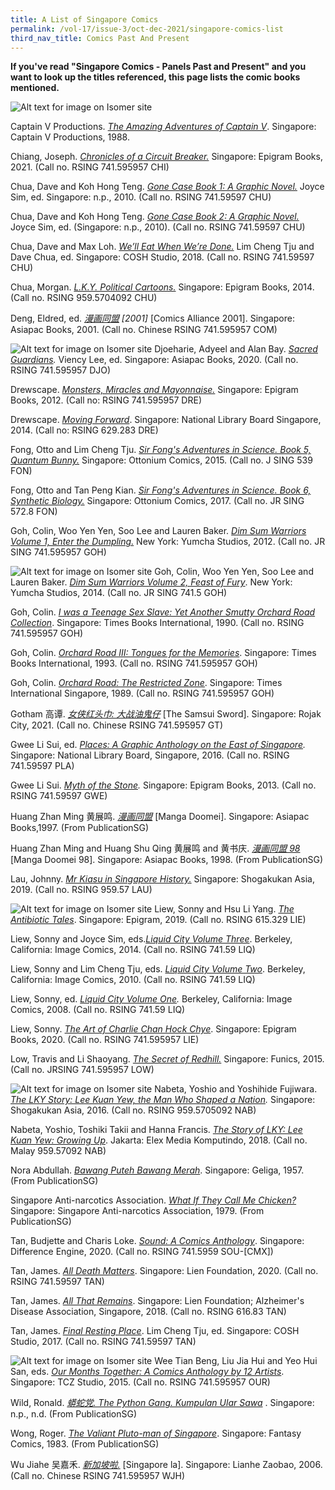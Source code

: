 ```yaml
---
title: A List of Singapore Comics
permalink: /vol-17/issue-3/oct-dec-2021/singapore-comics-list
third_nav_title: Comics Past And Present
---
```

**If you've read "Singapore Comics - Panels Past and Present" and you want to look up the titles referenced, this page lists the comic books mentioned.**

![Alt text for image on Isomer site](/images/captainv.jpg)

Captain V Productions. *[The Amazing Adventures of Captain V](http://eservice.nlb.gov.sg/item_holding_s.aspx?bid=200099391)*. Singapore: Captain V Productions, 1988. 

Chiang, Joseph. *[Chronicles of a Circuit Breaker.](http://eservice.nlb.gov.sg/item_holding_s.aspx?bid=205369096)* Singapore: Epigram Books, 2021. (Call no. RSING 741.595957 CHI)

Chua, Dave and Koh Hong Teng. [*Gone Case Book 1: A Graphic Novel.*](http://eservice.nlb.gov.sg/item_holding_s.aspx?bid=13763246) Joyce Sim, ed. Singapore: n.p., 2010. (Call no. RSING 741.59597 CHU)

Chua, Dave and Koh Hong Teng. [*Gone Case Book 2: A Graphic Novel.*](http://eservice.nlb.gov.sg/item_holding_s.aspx?bid=14247318) Joyce Sim, ed.  (Singapore: n.p., 2010). (Call no. RSING 741.59597 CHU)

Chua, Dave and Max Loh. *[We’ll Eat When We’re Done.](http://eservice.nlb.gov.sg/item_holding_s.aspx?bid=203108636)* Lim Cheng Tju and Dave Chua, ed. Singapore: COSH Studio, 2018. (Call no. RSING 741.59597 CHU)

Chua, Morgan. *[L.K.Y. Political Cartoons.](http://eservice.nlb.gov.sg/item_holding_s.aspx?bid=200569051)* Singapore: Epigram Books, 2014. (Call no.  RSING 959.5704092 CHU)

Deng, Eldred, ed. *[漫画同盟](http://eservice.nlb.gov.sg/item_holding_s.aspx?bid=10333975) [2001]* [Comics Alliance 2001]. Singapore: Asiapac Books, 2001. (Call no. Chinese RSING 741.595957 COM)  

![Alt text for image on Isomer site](/images/sacred-guardians.jpg)
Djoeharie, Adyeel and Alan Bay. *[Sacred Guardians](http://eservice.nlb.gov.sg/item_holding_s.aspx?bid=204402565).* Viency Lee, ed. Singapore: Asiapac Books, 2020. (Call no. RSING 741.595957 DJO)

Drewscape. *[Monsters, Miracles and Mayonnaise.](http://eservice.nlb.gov.sg/item_holding_s.aspx?bid=14491581)* Singapore: Epigram Books, 2012. (Call no: RSING 741.595957 DRE)

Drewscape. *[Moving Forward](http://eservice.nlb.gov.sg/item_holding_s.aspx?bid=200172332)*. Singapore: National Library Board Singapore, 2014. (Call no: RSING 629.283 DRE)

Fong, Otto and Lim Cheng Tju. *[Sir Fong's Adventures in Science. Book 5, Quantum Bunny.](http://eservice.nlb.gov.sg/item_holding_s.aspx?bid=202746510)* Singapore: Ottonium Comics, 2015. (Call no. J SING 539 FON)

Fong, Otto and Tan Peng Kian. *[Sir Fong's Adventures in Science. Book 6, Synthetic Biology.](http://eservice.nlb.gov.sg/item_holding_s.aspx?bid=202947304)* Singapore: Ottonium Comics, 2017. (Call no. JR SING 572.8 FON)

Goh, Colin, Woo Yen Yen, Soo Lee and Lauren Baker. *[Dim Sum Warriors Volume 1, Enter the Dumpling.](http://eservice.nlb.gov.sg/item_holding_s.aspx?bid=14636577)* New York: Yumcha Studios, 2012. (Call no. JR SING 741.595957 GOH)

![Alt text for image on Isomer site](/images/dim-sum-new.jpg)
Goh, Colin, Woo Yen Yen, Soo Lee and Lauren Baker. *[Dim Sum Warriors  Volume 2, Feast of Fury](http://eservice.nlb.gov.sg/item_holding_s.aspx?bid=200158332)*. New York: Yumcha Studios, 2014. (Call no. JR SING 741.5 GOH)

Goh, Colin. *[I was a Teenage Sex Slave: Yet Another Smutty Orchard Road Collection](http://eservice.nlb.gov.sg/item_holding_s.aspx?bid=5777122)*. Singapore: Times Books International, 1990. (Call no. RSING 741.595957 GOH)

Goh, Colin. *[Orchard Road III: Tongues for the Memories](http://eservice.nlb.gov.sg/item_holding_s.aspx?bid=6374727)*. Singapore: Times Books International, 1993. (Call no. RSING 741.595957 GOH)

Goh, Colin. *[Orchard Road: The Restricted Zone](http://eservice.nlb.gov.sg/item_holding_s.aspx?bid=5297588)*. Singapore: Times International Singapore, 1989. (Call no. RSING 741.595957 GOH)

Gotham 高谭. *[女侠红头巾: 大战油鬼仔](http://eservice.nlb.gov.sg/item_holding_s.aspx?bid=205437750)* [The Samsui Sword]. Singapore: Rojak City, 2021. (Call no. Chinese RSING 741.595957 GT)

Gwee Li Sui, ed. *[Places: A Graphic Anthology on the East of Singapore](http://eservice.nlb.gov.sg/item_holding_s.aspx?bid=202575979).* Singapore: National Library Board, Singapore, 2016. (Call no. RSING 741.59597 PLA) 

Gwee Li Sui. *[Myth of the Stone](http://eservice.nlb.gov.sg/item_holding_s.aspx?bid=200146617).* Singapore: Epigram Books, 2013. (Call no. RSING 741.59597 GWE)

Huang Zhan Ming 黄展鸣. *[漫画同盟](http://eservice.nlb.gov.sg/item_holding_s.aspx?bid=200051555)* [Manga Doomei]. Singapore: Asiapac Books,1997. (From PublicationSG)

Huang Zhan Ming and Huang Shu Qing 黄展鸣 and 黄书庆. *[漫画同盟 98](http://eservice.nlb.gov.sg/item_holding_s.aspx?bid=200041980)* [Manga Doomei 98]. Singapore: Asiapac Books, 1998. (From PublicationSG)

Lau, Johnny. *[Mr Kiasu in Singapore History.](http://eservice.nlb.gov.sg/item_holding_s.aspx?bid=203961451)* Singapore: Shogakukan Asia, 2019. (Call no. RSING 959.57 LAU)

![Alt text for image on Isomer site](/images/antibiotic-tales-new.jpg)
Liew, Sonny and Hsu Li Yang. *[The Antibiotic Tales](http://eservice.nlb.gov.sg/item_holding_s.aspx?bid=203939109)*. Singapore: Epigram, 2019. (Call no. RSING 615.329 LIE)	

Liew, Sonny and Joyce Sim, eds.*[Liquid City Volume Three](http://eservice.nlb.gov.sg/item_holding_s.aspx?bid=201026140)*. Berkeley, California: Image Comics, 2014. (Call no. RSING 741.59 LIQ)

Liew, Sonny and Lim Cheng Tju, eds. *[Liquid City Volume Two](http://eservice.nlb.gov.sg/item_holding_s.aspx?bid=13804090)*. Berkeley, California: Image Comics, 2010. (Call no. RSING 741.59 LIQ)

Liew, Sonny, ed. *[Liquid City Volume One](http://eservice.nlb.gov.sg/item_holding_s.aspx?bid=13233324).* Berkeley, California: Image Comics, 2008. (Call no. RSING 741.59 LIQ)

Liew, Sonny. *[The Art of Charlie Chan Hock Chye](http://eservice.nlb.gov.sg/item_holding_s.aspx?bid=204463637)*. Singapore: Epigram Books, 2020. (Call no. RSING 741.595957 LIE)

Low, Travis and Li Shaoyang. *[The Secret of Redhill.](http://eservice.nlb.gov.sg/item_holding_s.aspx?bid=202249669)* Singapore: Funics, 2015. (Call no. JRSING 741.595957 LOW)

![Alt text for image on Isomer site](/images/the-lky-story.jpg)
Nabeta, Yoshio and Yoshihide Fujiwara. *[The LKY Story: Lee Kuan Yew, the Man Who Shaped a Nation](http://eservice.nlb.gov.sg/item_holding_s.aspx?bid=200569051).* Singapore: Shogakukan Asia, 2016. (Call no. RSING 959.5705092 NAB)

Nabeta, Yoshio, Toshiki Takii and Hanna Francis. *[The Story of LKY: Lee Kuan Yew: Growing Up](http://eservice.nlb.gov.sg/item_holding_s.aspx?bid=203198974)*. Jakarta: Elex Media Komputindo, 2018. (Call no. Malay 959.57092 NAB)

Nora Abdullah. *[Bawang Puteh Bawang Merah](http://eservice.nlb.gov.sg/item_holding_s.aspx?bid=200082631)*. Singapore: Geliga, 1957. (From PublicationSG)

Singapore Anti-narcotics Association. *[What If They Call Me Chicken?](http://eservice.nlb.gov.sg/item_holding_s.aspx?bid=900094913)* Singapore: Singapore Anti-narcotics Association, 1979. (From PublicationSG)

Tan, Budjette and Charis Loke. *[Sound: A Comics Anthology](http://eservice.nlb.gov.sg/item_holding_s.aspx?bid=204511414)*. Singapore: Difference Engine, 2020. (Call no. RSING 741.5959 SOU-[CMX])

Tan, James. *[All Death Matters](http://eservice.nlb.gov.sg/item_holding_s.aspx?bid=204087129)*. Singapore: Lien Foundation, 2020. (Call no. RSING 741.59597 TAN)

Tan, James. *[All That Remains](http://eservice.nlb.gov.sg/item_holding_s.aspx?bid=203150724)*. Singapore: Lien Foundation; Alzheimer's Disease Association, Singapore, 2018. (Call no. RSING 616.83 TAN)

Tan, James. *[Final Resting Place](http://eservice.nlb.gov.sg/item_holding_s.aspx?bid=202955687)*. Lim Cheng Tju, ed. Singapore: COSH Studio, 2017. (Call no. RSING 741.59597 TAN)

![Alt text for image on Isomer site](/images/our-months-together-new.jpg)
Wee Tian Beng, Liu Jia Hui and Yeo Hui San, eds. *[Our Months Together: A Comics Anthology by 12 Artists](http://eservice.nlb.gov.sg/item_holding_s.aspx?bid=201344693)*. Singapore: TCZ Studio, 2015. (Call no. RSING 741.595957 OUR)

Wild, Ronald. *[蟒蛇党. The Python Gang. Kumpulan Ular Sawa](http://eservice.nlb.gov.sg/item_holding_s.aspx?bid=200077221)* . Singapore: n.p., n.d. (From PublicationSG)

Wong, Roger. *[The Valiant Pluto-man of Singapore](http://eservice.nlb.gov.sg/item_holding_s.aspx?bid=200085679)*. Singapore: Fantasy Comics, 1983. (From PublicationSG)

Wu Jiahe 吴嘉禾. *[新加坡啦.](http://eservice.nlb.gov.sg/item_holding_s.aspx?bid=12829741)* [Singapore la]. Singapore: Lianhe Zaobao, 2006. (Call no. Chinese RSING 741.595957 WJH)